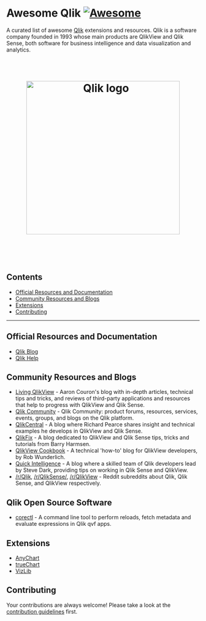 # Awesome Qlik [![Awesome](https://awesome.re/badge.svg)](https://awesome.re)

A curated list of awesome [Qlik](https://qlik.com) extensions and resources. Qlik is a software company founded in 1993 whose main products are QlikView and Qlik Sense, both software for business intelligence and data visualization and analytics.

<h1 align="center" style="border-bottom: 0px;">
	<br>
	<img width="400" src="https://webapps.qlik.com/WarsawMarathon/qlik.jpg" alt="Qlik logo">
	<br>
  <br>
</h1>
<br>

## Contents

- [Official Resources and Documentation](#official-resources-and-documentation)
- [Community Resources and Blogs](#community-resources-and-blogs)
- [Extensions](#extensions)
- [Contributing](#contributing)

---

## Official Resources and Documentation

- [Qlik Blog](https://blog.qlik.com)
- [Qlik Help](https://help.qlik.com)

## Community Resources and Blogs

- [Living QlikView](http://livingqlikview.com/) - Aaron Couron's blog with in-depth articles, technical tips and tricks, and reviews of third-party applications and resources that help to progress with QlikView and Qlik Sense.
- [Qlik Community](https://community.qlik.com) - Qlik Community: product forums, resources, services, events, groups, and blogs on the Qlik platform.
- [QlikCentral](https://qlikcentral.com/) - A blog where Richard Pearce shares insight and technical examples he develops in QlikView and Qlik Sense.
- [QlikFix](http://www.qlikfix.com) - A blog dedicated to QlikView and Qlik Sense tips, tricks and tutorials from Barry Harmsen.
- [QlikView Cookbook](https://qlikviewcookbook.com/) - A technical 'how-to' blog for QlikView developers, by Rob Wunderlich.
- [Quick Intelligence](https://www.quickintelligence.co.uk/blog/) - A blog where a skilled team of Qlik developers lead by Steve Dark, providing tips on working in Qlik Sense and QlikView.
- [/r/Qlik](https://www.reddit.com/r/qlik/), [/r/QlikSense/](https://www.reddit.com/r/qliksense/), [/r/QlikView](https://www.reddit.com/r/qlikview/) - Reddit subreddits about Qlik, Qlik Sense, and QlikView respectively.

## Qlik Open Source Software

- [corectl](https://github.com/qlik-oss/corectl) - A command line tool to perform reloads, fetch metadata and evaluate expressions in Qlik qvf apps.

## Extensions

- [AnyChart](https://qlik.anychart.com)
- [trueChart](https://www.truechart.com)
- [VizLib](https://www.vizlib.com)

## Contributing

Your contributions are always welcome! Please take a look at the [contribution guidelines](https://github.com/ambster-public/awesome-qlik/blob/master/CONTRIBUTING.md) first.
